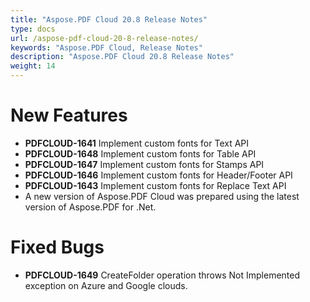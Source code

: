 ```yaml
---
title: "Aspose.PDF Cloud 20.8 Release Notes"
type: docs
url: /aspose-pdf-cloud-20-8-release-notes/
keywords: "Aspose.PDF Cloud, Release Notes"
description: "Aspose.PDF Cloud 20.8 Release Notes"
weight: 14
---
```


# **New Features**
-   **PDFCLOUD-1641** Implement custom fonts for Text API
-   **PDFCLOUD-1648** Implement custom fonts for Table API
-  	**PDFCLOUD-1647** Implement custom fonts for Stamps API
-   **PDFCLOUD-1646** Implement custom fonts for Header/Footer API
-   **PDFCLOUD-1643** Implement custom fonts for Replace Text API
-   A new version of Aspose.PDF Cloud was prepared using the latest version of Aspose.PDF for .Net.
# **Fixed Bugs**
-   **PDFCLOUD-1649** CreateFolder operation throws Not Implemented exception on Azure and Google clouds.

